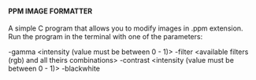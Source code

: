 #### PPM IMAGE FORMATTER
A simple C program that allows you to modify images in .ppm extension.
Run the program in the terminal with one of the parameters:

  -gamma <intensity (value must be between 0 - 1)>
  -filter <available filters (rgb) and all theirs combinations>
  -contrast <intensity (value must be between 0 - 1)>
  -blackwhite

